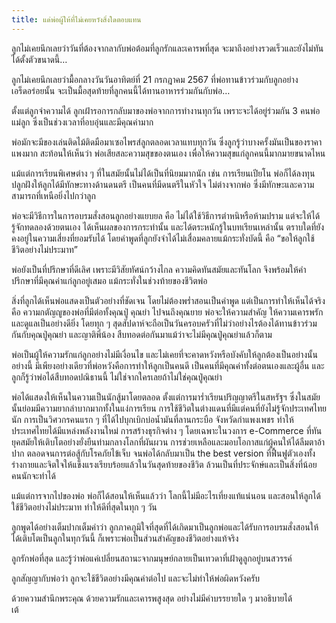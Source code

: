 ```yaml
---
title: แด่พ่อผู้ให้ที่ไม่เคยหวังสิ่งใดตอบแทน
---
```



ลูกไม่เคยนึกเลยว่าวันที่ต้องจากลากับพ่อต้อมที่ลูกรักและเคารพที่สุด จะมาถึงอย่างรวดเร็วและยังไม่ทันได้ตั้งตัวขนาดนี้…

ลูกไม่เคยนึกเลยว่ามื้อกลางวันวันอาทิตย์ที่ 21 กรกฎาคม 2567 ที่พ่อทานข้าวร่วมกับลูกอย่างเอร็ดอร่อยนั้น จะเป็นมื้อสุดท้ายที่ลูกคนนี้ได้ทานอาหารร่วมกันกับพ่อ…

ตั้งแต่ลูกจำความได้ ลูกเฝ้ารอการกลับมาของพ่อจากการทำงานทุกวัน เพราะจะได้อยู่ร่วมกัน 3 คนพ่อแม่ลูก ซึ่งเป็นช่วงเวลาที่อบอุ่นและมีคุณค่ามาก

พ่อมักจะมีของเล่นติดไม้ติดมือมาเซอไพรส์ลูกตลอดเวลาแทบทุกวัน ซึ่งลูกรู้ว่าบางครั้งมันเป็นของราคาแพงมาก สะท้อนให้เห็นว่า พ่อเสียสละความสุขของตนเอง เพื่อให้ความสุขแก่ลูกคนนี้มากมายขนาดไหน

แม้แต่การเรียนพิเศษต่าง ๆ ที่ในสมัยนั้นไม่ได้เป็นที่นิยมมากนัก เช่น การเรียนเปียโน พ่อก็ได้ลงทุนปลูกฝังให้ลูกได้มีทักษะทางด้านดนตรี เป็นคนที่มีดนตรีในหัวใจ ไม่ต่างจากพ่อ ซึ่งมีทักษะและความสามารถที่เหนือยิ่งไปกว่าลูก

พ่อจะมีวิธีการในการอบรมสั่งสอนลูกอย่างแยบยล คือ ไม่ได้ใช้วิธีการตำหนิหรือห้ามปราม แต่จะให้ได้รู้จักทดลองด้วยตนเอง ได้เห็นผลของการกระทำนั้น และได้ตระหนักรู้ในบทเรียนเหล่านั้น ตราบใดที่ยังคงอยู่ในความเสี่ยงที่ยอมรับได้ โดยคำพูดที่ลูกยังจำได้ไม่เสื่อมคลายแม้กระทั่งบัดนี้ คือ “ขอให้ลูกใช้ชีวิตอย่างไม่ประมาท”

พ่อยังเป็นที่ปรึกษาที่ดีเลิศ เพราะมีวิสัยทัศน์กว้างไกล ความคิดทันสมัยและทันโลก จึงพร้อมให้คำปรึกษาที่มีคุณค่าแก่ลูกอยู่เสมอ แม้กระทั่งในช่วงท้ายของชีวิตพ่อ

สิ่งที่ลูกได้เห็นพ่อแสดงเป็นตัวอย่างที่ชัดเจน โดยไม่ต้องพร่ำสอนเป็นคำพูด แต่เป็นการทำให้เห็นได้จริง คือ ความกตัญญูของพ่อที่มีต่อทั้งคุณปู่ คุณย่า ไปจนถึงคุณยาย พ่อจะให้ความสำคัญ ให้ความเคารพรัก และดูแลเป็นอย่างดียิ่ง โดยทุก ๆ สุดสัปดาห์จะถือเป็นวันครอบครัวที่ไม่ว่าอย่างไรต้องได้ทานข้าวร่วมกันกับคุณปู่คุณย่า และญาติพี่น้อง สืบทอดต่อกันมาแม้ว่าจะไม่มีคุณปู่คุณย่าแล้วก็ตาม

พ่อเป็นผู้ให้ความรักแก่ลูกอย่างไม่มีเงื่อนไข และไม่เคยที่จะคาดหวังหรือบังคับให้ลูกต้องเป็นอย่างนั้นอย่างนี้ มีเพียงอย่างเดียวที่พ่อหวังคือการทำให้ลูกเป็นคนดี เป็นคนที่มีคุณค่าทั้งต่อตนเองและผู้อื่น และลูกก็รู้ว่าพ่อได้สืบทอดปณิธานนี้ ไม่ใช่จากใครเลยถ้าไม่ใช่คุณปู่คุณย่า

พ่อได้แสดงให้เห็นในความเป็นนักสู้มาโดยตลอด ตั้งแต่การมาร่ำเรียนปริญญาตรีในสหรัฐฯ ซึ่งในสมัยนั้นย่อมมีความยากลำบากมากทั้งในแง่การเรียน การใช้ชีวิตในต่างแดนที่มีแต่คนที่ยังไม่รู้จักประเทศไทยนัก การเป็นวิศวกรคนแรก ๆ ที่ได้ไปบุกเบิกบ่อน้ำมันที่ลานกระบือ จังหวัดกำแพงเพชร ทำให้ประเทศไทยได้มีแหล่งพลังงานใหม่ การสร้างธุรกิจต่าง ๆ โดยเฉพาะในวงการ e-Commerce ที่ทันยุคสมัยให้เติบโตอย่างยั่งยืนท่ามกลางโลกที่ผันผวน การช่วยเหลือและมอบโอกาสแก่ผู้คนให้ได้ลืมตาอ้าปาก ตลอดจนการต่อสู้กับโรคภัยไข้เจ็บ จนพ่อได้กลับมาเป็น the best version ที่ฟื้นฟูตัวเองทั้งร่างกายและจิตใจให้แข็งแรงเรียบร้อยแล้วในวันสุดท้ายของชีวิต ล้วนเป็นที่ประจักษ์และเป็นสิ่งที่น้อยคนนักจะทำได้

แม้แต่การจากไปของพ่อ พ่อก็ได้สอนให้เห็นแล้วว่า โลกนี้ไม่มีอะไรเที่ยงแท้แน่นอน และสอนให้ลูกได้ใช้ชีวิตอย่างไม่ประมาท ทำให้ดีที่สุดในทุก ๆ วัน

ลูกพูดได้อย่างเต็มปากเต็มคำว่า ลูกภาคภูมิใจที่สุดที่ได้เกิดมาเป็นลูกพ่อและได้รับการอบรมสั่งสอนให้ได้เติบโตเป็นลูกในทุกวันนี้ ก็เพราะพ่อเป็นส่วนสำคัญของชีวิตอย่างแท้จริง

ลูกรักพ่อที่สุด และรู้ว่าพ่อแค่เปลี่ยนสถานะจากมนุษย์กลายเป็นเทวดาที่เฝ้าดูลูกอยู่บนสวรรค์

ลูกสัญญากับพ่อว่า ลูกจะใช้ชีวิตอย่างมีคุณค่าต่อไป และจะไม่ทำให้พ่อผิดหวังครับ

ด้วยความสำนึกพระคุณ ด้วยความรักและเคารพสูงสุด อย่างไม่มีคำบรรยายใด ๆ มาอธิบายได้  
เต้

